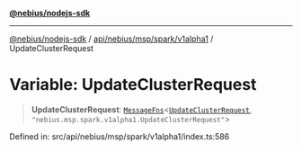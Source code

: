 [**@nebius/nodejs-sdk**](../../../../../../README.md)

***

[@nebius/nodejs-sdk](../../../../../../README.md) / [api/nebius/msp/spark/v1alpha1](../README.md) / UpdateClusterRequest

# Variable: UpdateClusterRequest

> **UpdateClusterRequest**: [`MessageFns`](../../../../../../runtime/protos/core/interfaces/MessageFns.md)\<[`UpdateClusterRequest`](../interfaces/UpdateClusterRequest.md), `"nebius.msp.spark.v1alpha1.UpdateClusterRequest"`\>

Defined in: src/api/nebius/msp/spark/v1alpha1/index.ts:586
